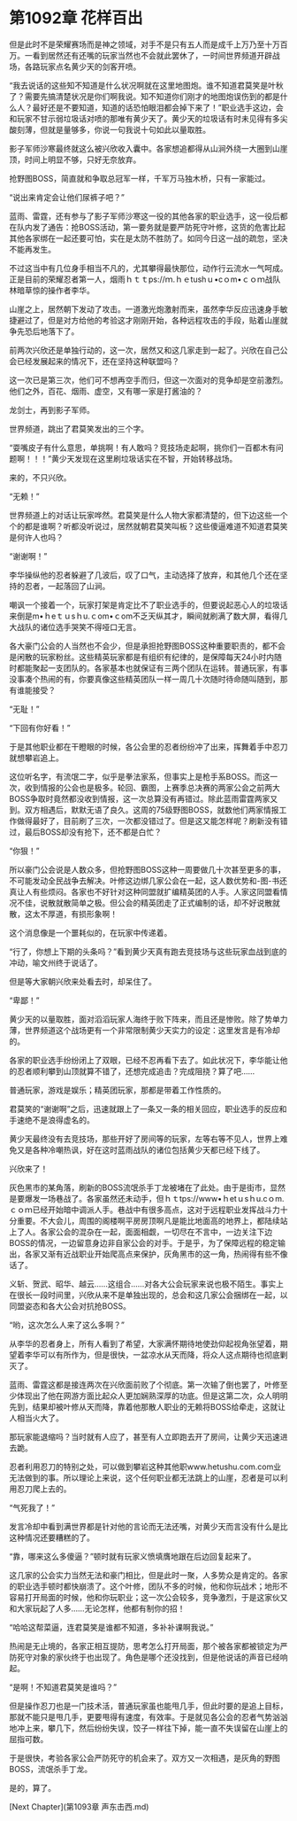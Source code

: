# 第1092章 花样百出

但是此时不是荣耀赛场而是神之领域，对手不是只有五人而是成千上万乃至十万百万。一看到居然还有还嘴的玩家当然也不会就此罢休了，一时间世界频道开辟战场，各路玩家点名黄少天的剑客开喷。

“我去说话的这些知不知道是什么状况啊就在这里地图炮。谁不知道君莫笑是叶秋了？需要先搞清楚状况是你们啊我说。知不知道你们刚才的地图炮误伤到的都是什么人？最好还是不要知道，知道的话恐怕眼泪都会掉下来了！”职业选手这边，会和玩家不甘示弱垃圾话对喷的那唯有黄少天了。黄少天的垃圾话有时未见得有多尖酸刻薄，但就是量够多，你说一句我说十句如此以量取胜。

影子军师沙寒最终就这么被兴欣收入囊中。各家想追都得从山涧外绕一大圈到山崖顶，时间上明显不够，只好无奈放弃。

抢野图BOSS，简直就和争取总冠军一样，千军万马独木桥，只有一家能过。

“说出来肯定会让他们尿裤子吧？”

蓝雨、雷霆，还有参与了影子军师沙寒这一役的其他各家的职业选手，这一役后都在队内发了通告：抢BOSS活动，第一要务就是要严防死守叶修，这货的危害比起其他各家绑在一起还要可怕，实在是太防不胜防了。如同今日这一战的疏忽，坚决不能再发生。

不过这当中有几位身手相当不凡的，尤其攀得最快那位，动作行云流水一气呵成。正是目前的荣耀忍者第一人，烟雨ｈｔｔps://ｍ.ｈｅtushｕ•cｏm•ｃｏｍ战队林暗草惊的操作者李华。

山崖之上，居然朝下发动了攻击。一道激光炮激射而来，虽然李华反应迅速身手敏捷避过了，但是对方给他的考验这才刚刚开始，各种远程攻击的手段，贴着山崖就争先恐后地落下了。

前两次兴欣还是单独行动的，这一次，居然又和这几家走到一起了。兴欣在自己公会已经发展起来的情况下，还在坚持这种联盟吗？

这一次已是第三次，他们可不想再空手而归，但这一次面对的竞争却是空前激烈。他们之外，百花、烟雨、虚空，又有哪一家是打酱油的？

龙剑士，再到影子军师。

世界频道，跳出了君莫笑发出的三个字。

“耍嘴皮子有什么意思，单挑啊！有人敢吗？竞技场走起啊，挑你们一百都木有问题啊！！！”黄少天发现在这里刷垃圾话实在不智，开始转移战场。

来的，不只兴欣。

“无赖！”

世界频道上的对话让玩家哗然。君莫笑是什么人物大家都清楚的，但下边这些一个个的都是谁啊？听都没听说过，居然就朝君莫笑叫板？这些傻逼难道不知道君莫笑是何许人也吗？

“谢谢啊！”

李华操纵他的忍者躲避了几波后，叹了口气，主动选择了放弃，和其他几个还在坚持的忍者，一起落回了山涧。

嘲讽一个接着一个，玩家打架是肯定比不了职业选手的，但要说起恶心人的垃圾话来倒是m•ｈeｔｕsｈu.ｃom•ｃom不乏天纵其才，瞬间就刷满了数大屏，看得几大战队的诸位选手哭笑不得哑口无言。

各大豪门公会的人当然也不会少，但是承担抢野图BOSS这种重要职责的，都不会是闲散的玩家粉丝。这些精英玩家都是有组织有纪律的，是保障每天24小时内随时都能聚起一支团队的。各家基本也就保证有三两个团队在运转。普通玩家，有事没事凑个热闹的有，你要真像这些精英团队一样一周几十次随时待命随叫随到，那有谁能接受？

“无耻！”

“下回有你好看！”

于是其他职业都在干瞪眼的时候，各公会里的忍者纷纷冲了出来，挥舞着手中忍刀就想攀岩追上。

这位听名字，有流氓二字，似乎是拳法家系，但事实上是枪手系BOSS。而这一次，收到情报的公会也是极多。轮回、霸图，上赛季总决赛的两家公会之前两大BOSS争取时竟然都没收到情报，这一次总算没有再错过。除此蓝雨雷霆两家又到。双方相遇后，默默无语了良久。这周的75级野图BOSS，就数他们两家情报工作做得最好了，目前刷了三次，一次都没错过了。但是这又能怎样呢？刷新没有错过，最后BOSS却没有抢下，还不都是白忙？

“你狠！”

所以豪门公会说是人数众多，但抢野图BOSS这种一周要做几十次甚至更多的事，不可能发动全民战争去解决。叶修这边绑几家公会在一起，这人数优势和-图-书还真让人有些烦闷。各家也不好针对这种同盟就扩编精英团的人手。人家这同盟看情况不佳，说散就散简单之极。但公会的精英团走了正式编制的话，却不好说散就散，这太不厚道，有损形象啊！

这个消息像是一个噩耗似的，在玩家中传递着。

“行了，你想上下期的头条吗？”看到黄少天真有跑去竞技场与这些玩家血战到底的冲动，喻文州终于说话了。

但是等大家朝兴欣来处看去时，却呆住了。

“卑鄙！”

黄少天的以量取胜，面对滔滔玩家人海终于败下阵来，而且还是惨败。除了势单力薄，世界频道这个战场更有一个非常限制黄少天实力的设定：这里发言是有冷却的。

各家的职业选手纷纷闭上了双眼，已经不忍再看下去了。如此状况下，李华能让他的忍者顺利攀到山顶就算不错了，还想完成追击？完成阻挠？算了吧……

普通玩家，游戏是娱乐；精英团玩家，那都是带着工作性质的。

君莫笑的“谢谢啊”之后，迅速就跟上了一条又一条的相关回应，职业选手的反应和手速绝不是浪得虚名的。

黄少天最终没有去竞技场，那些开好了房间等的玩家，左等右等不见人，世界上难免又是各种冷嘲热讽，好在这时蓝雨战队的诸位包括黄少天都已经下线了。

兴欣来了！

灰色黑市的某角落，刷新的BOSS流氓杀手丁龙被堵在了此处。由于是街市，显然是要爆发一场巷战了。各家虽然还未动手，但ｈｔtps://www•ｈetｕsｈu.cｏm.ｃｏｍ已经开始暗中调派人手。巷战中有很多高点，这对于远程职业发挥战斗力十分重要。不大会儿，周围的阁楼啊平房房顶啊凡是能比地面高的地界上，都陆续站上了人。各家公会的混杂在一起，面面相觑，一切尽在不言中，一边关注下边BOSS的情况，一边留意身边非自家公会的对手。于是乎，为了保障远程的稳定输出，各家又渐有近战职业开始爬高点来保护，灰角黑市的这一角，热闹得有些不像话了。

义斩、贺武、昭华、越云……这组合……对各大公会玩家来说也极不陌生。事实上在很长一段时间里，兴欣从来不是单独出现的，总会和这几家公会捆绑在一起，以同盟姿态和各大公会对抗抢BOSS。

“哟，这次怎么人来了这么多啊？”

从李华的忍者身上，所有人看到了希望，大家满怀期待地使劲仰起视角张望着，期望着李华可以有所作为，但是很快，一盆凉水从天而降，将众人这点期待也彻底剿灭了。

蓝雨、雷霆这都是接连两次在兴欣面前败了个彻底。第一次输了倒也罢了，叶修至少体现出了他在网游方面比起众人更加娴熟深厚的功底。但是这第二次，众人明明先到，结果却被叶修从天而降，靠着他那散人职业的无赖将BOSS给牵走，这就让人相当火大了。

那玩家能退缩吗？当时就有人应了，甚至有人立即跑去开了房间，让黄少天迅速进去跪。

忍者利用忍刀的特别之处，可以做到攀岩这种其他职www.hetushu.com.com业无法做到的事。所以理论上来说，这个任何职业都无法跳上的山崖，忍者是可以利用忍刀爬上去的。

“气死我了！”

发言冷却中看到满世界都是针对他的言论而无法还嘴，对黄少天而言没有什么是比这种情况还要糟糕的了。

“靠，哪来这么多傻逼？”顿时就有玩家义愤填膺地跟在后边回复起来了。

这几家的公会实力当然无法和豪门相比，但是此时一聚，人多势众是肯定的。各家的职业选手顿时都快崩溃了。这个叶修，团队不多的时候，他和你玩战术；地形不容易打开局面的时候，他和你玩职业；这一次公会较多，竞争激烈，于是这家伙又和大家玩起了人多……无论怎样，他都有制你的招！

“哈哈这帮菜逼，连君莫笑是谁都不知道，多补补课啊我说。”

热闹是无止境的，各家正相互提防，思考怎么打开局面，那个被各家都被锁定为严防死守对象的家伙终于也出现了。角色是哪个还没找到，但是他说话的声音已经响起。

“是啊！不知道君莫笑是谁吗？”

但是操作忍刀也是一门技术活，普通玩家虽也能甩几手，但此时要的是追上目标，那就不能只是甩几手，更要甩得有速度，有效率。于是就见各公会的忍者气势汹汹地冲上来，攀几下，然后纷纷失误，饺子一样往下掉，能一直不失误留在山崖上的屈指可数。

于是很快，考验各家公会严防死守的机会来了。双方又一次相遇，是灰角的野图BOSS，流氓杀手丁龙。

是的，算了。



[Next Chapter](第1093章 声东击西.md)